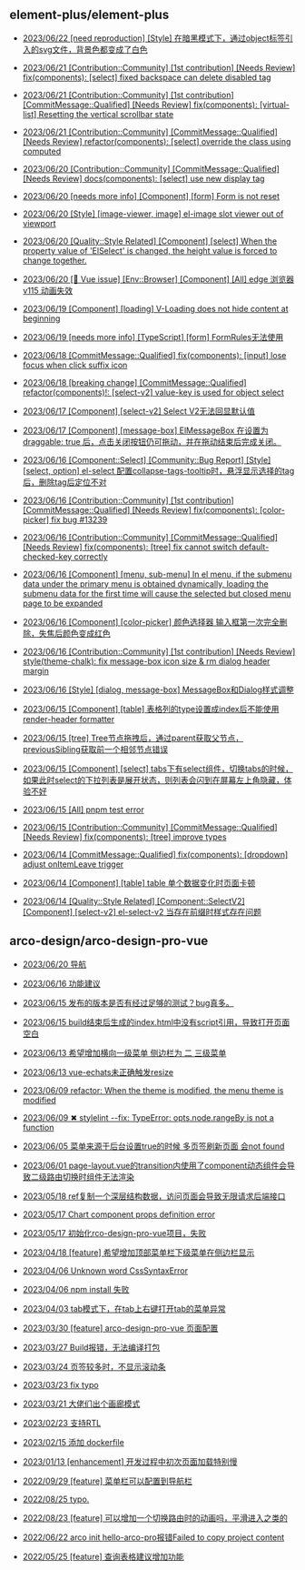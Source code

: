 ## element-plus/element-plus


 - [2023/06/22 [need reproduction] [Style] 在暗黑模式下，通过object标签引入的svg文件，背景色都变成了白色](https://github.com/element-plus/element-plus/issues/13332)
    
 - [2023/06/21 [Contribution::Community] [1st contribution] [Needs Review] fix(components): [select] fixed backspace can delete disabled tag](https://github.com/element-plus/element-plus/pull/13324)
    
 - [2023/06/21 [Contribution::Community] [1st contribution] [CommitMessage::Qualified] [Needs Review] fix(components): [virtual-list] Resetting the vertical scrollbar state](https://github.com/element-plus/element-plus/pull/13319)
    
 - [2023/06/21 [Contribution::Community] [CommitMessage::Qualified] [Needs Review] refactor(components): [select] override the class using computed](https://github.com/element-plus/element-plus/pull/13302)
    
 - [2023/06/20 [Contribution::Community] [CommitMessage::Qualified] [Needs Review] docs(components): [select] use new display tag](https://github.com/element-plus/element-plus/pull/13301)
    
 - [2023/06/20 [needs more info] [Component] [form] Form is not reset](https://github.com/element-plus/element-plus/issues/13299)
    
 - [2023/06/20 [Style] [image-viewer, image] el-image  slot  viewer out of  viewport](https://github.com/element-plus/element-plus/issues/13298)
    
 - [2023/06/20 [Quality::Style Related] [Component] [select] When the property value of 'ElSelect' is changed, the height value is forced to change together.](https://github.com/element-plus/element-plus/issues/13297)
    
 - [2023/06/20 [🔨 Vue issue] [Env::Browser] [Component] [All] edge 浏览器 v115 动画失效](https://github.com/element-plus/element-plus/issues/13293)
    
 - [2023/06/19 [Component] [loading] V-Loading does not hide content at beginning](https://github.com/element-plus/element-plus/issues/13285)
    
 - [2023/06/19 [needs more info] [TypeScript] [form] FormRules无法使用](https://github.com/element-plus/element-plus/issues/13270)
    
 - [2023/06/18 [CommitMessage::Qualified] fix(components): [input] lose focus when click suffix icon](https://github.com/element-plus/element-plus/pull/13264)
    
 - [2023/06/18 [breaking change] [CommitMessage::Qualified] refactor(components)!: [select-v2] value-key is used for object select](https://github.com/element-plus/element-plus/pull/13263)
    
 - [2023/06/17 [Component] [select-v2] Select V2无法回显默认值](https://github.com/element-plus/element-plus/issues/13259)
    
 - [2023/06/17 [Component] [message-box] ElMessageBox 在设置为 draggable: true 后，点击关闭按钮仍可拖动，并在拖动结束后完成关闭。](https://github.com/element-plus/element-plus/issues/13258)
    
 - [2023/06/16 [Component::Select] [Community::Bug Report] [Style] [select, option] el-select 配置collapse-tags-tooltip时，悬浮显示选择的tag后，删除tag后定位不对](https://github.com/element-plus/element-plus/issues/13251)
    
 - [2023/06/16 [Contribution::Community] [1st contribution] [CommitMessage::Qualified] [Needs Review] fix(components): [color-picker] fix bug #13239](https://github.com/element-plus/element-plus/pull/13250)
    
 - [2023/06/16 [Contribution::Community] [CommitMessage::Qualified] [Needs Review] fix(components): [tree] fix cannot switch default-checked-key correctly](https://github.com/element-plus/element-plus/pull/13249)
    
 - [2023/06/16 [Component] [menu, sub-menu] In el menu, if the submenu data under the primary menu is obtained dynamically, loading the submenu data for the first time will cause the selected but closed menu page to be expanded](https://github.com/element-plus/element-plus/issues/13248)
    
 - [2023/06/16 [Component] [color-picker] 颜色选择器 输入框第一次完全删除，失焦后颜色变成红色](https://github.com/element-plus/element-plus/issues/13239)
    
 - [2023/06/16 [Contribution::Community] [1st contribution] [Needs Review] style(theme-chalk): fix message-box icon size & rm dialog header margin](https://github.com/element-plus/element-plus/pull/13238)
    
 - [2023/06/16 [Style] [dialog, message-box] MessageBox和Dialog样式调整](https://github.com/element-plus/element-plus/issues/13237)
    
 - [2023/06/15 [Component] [table] 表格列的type设置成index后不能使用render-header formatter](https://github.com/element-plus/element-plus/issues/13232)
    
 - [2023/06/15 [tree] Tree节点拖拽后，通过parent获取父节点，previousSibling获取前一个相邻节点错误](https://github.com/element-plus/element-plus/issues/13225)
    
 - [2023/06/15 [Component] [select] tabs下有select组件，切换tabs的时候，如果此时select的下拉列表是展开状态，则列表会闪到在屏幕左上角隐藏，体验不好](https://github.com/element-plus/element-plus/issues/13221)
    
 - [2023/06/15 [All] pnpm test error](https://github.com/element-plus/element-plus/issues/13218)
    
 - [2023/06/15 [Contribution::Community] [CommitMessage::Qualified] [Needs Review] fix(components): [tree] improve types](https://github.com/element-plus/element-plus/pull/13217)
    
 - [2023/06/14 [CommitMessage::Qualified] fix(components): [dropdown] adjust onItemLeave trigger](https://github.com/element-plus/element-plus/pull/13212)
    
 - [2023/06/14 [Component] [table] table 单个数据变化时页面卡顿](https://github.com/element-plus/element-plus/issues/13211)
    
 - [2023/06/14 [Quality::Style Related] [Component::SelectV2] [Component] [select-v2] el-select-v2 当存在前缀时样式存在问题](https://github.com/element-plus/element-plus/issues/13210)
    

## arco-design/arco-design-pro-vue


 - [2023/06/20 导航](https://github.com/arco-design/arco-design-pro-vue/issues/311)
    
 - [2023/06/16 功能建议](https://github.com/arco-design/arco-design-pro-vue/issues/310)
    
 - [2023/06/15 发布的版本是否有经过足够的测试？bug真多。](https://github.com/arco-design/arco-design-pro-vue/issues/309)
    
 - [2023/06/15 build结束后生成的index.html中没有script引用，导致打开页面空白](https://github.com/arco-design/arco-design-pro-vue/issues/308)
    
 - [2023/06/13 希望增加横向一级菜单  侧边栏为 二 三级菜单](https://github.com/arco-design/arco-design-pro-vue/issues/307)
    
 - [2023/06/13 vue-echats未正确触发resize](https://github.com/arco-design/arco-design-pro-vue/issues/306)
    
 - [2023/06/09 refactor: When the theme is modified, the menu theme is modified](https://github.com/arco-design/arco-design-pro-vue/pull/303)
    
 - [2023/06/09 ✖ stylelint --fix: TypeError: opts.node.rangeBy is not a function](https://github.com/arco-design/arco-design-pro-vue/issues/302)
    
 - [2023/06/05 菜单来源于后台设置true的时候 多页签刷新页面 会not found](https://github.com/arco-design/arco-design-pro-vue/issues/301)
    
 - [2023/06/01 page-layout.vue的transition内使用了component动态组件会导致二级路由切换时组件无法渲染](https://github.com/arco-design/arco-design-pro-vue/issues/300)
    
 - [2023/05/18 ref复制一个深层结构数据，访问页面会导致无限请求后端接口](https://github.com/arco-design/arco-design-pro-vue/issues/297)
    
 - [2023/05/17 Chart component props definition error](https://github.com/arco-design/arco-design-pro-vue/pull/296)
    
 - [2023/05/17 初始化rco-design-pro-vue项目，失败](https://github.com/arco-design/arco-design-pro-vue/issues/295)
    
 - [2023/04/18 [feature] 希望增加顶部菜单栏下级菜单在侧边栏显示](https://github.com/arco-design/arco-design-pro-vue/issues/290)
    
 - [2023/04/06 Unknown word  CssSyntaxError](https://github.com/arco-design/arco-design-pro-vue/issues/286)
    
 - [2023/04/06 npm install 失败](https://github.com/arco-design/arco-design-pro-vue/issues/285)
    
 - [2023/04/03 tab模式下，在tab上右键打开tab的菜单异常](https://github.com/arco-design/arco-design-pro-vue/issues/282)
    
 - [2023/03/30 [feature] arco-design-pro-vue 页面配置](https://github.com/arco-design/arco-design-pro-vue/issues/281)
    
 - [2023/03/27 Build报错，无法编译打包](https://github.com/arco-design/arco-design-pro-vue/issues/275)
    
 - [2023/03/24 页签较多时，不显示滚动条](https://github.com/arco-design/arco-design-pro-vue/issues/273)
    
 - [2023/03/23 fix typo](https://github.com/arco-design/arco-design-pro-vue/pull/272)
    
 - [2023/03/21 大佬们出个画廊模式](https://github.com/arco-design/arco-design-pro-vue/issues/270)
    
 - [2023/02/23 支持RTL](https://github.com/arco-design/arco-design-pro-vue/issues/260)
    
 - [2023/02/15 添加 dockerfile](https://github.com/arco-design/arco-design-pro-vue/issues/257)
    
 - [2023/01/13 [enhancement] 开发过程中初次页面加载特别慢](https://github.com/arco-design/arco-design-pro-vue/issues/241)
    
 - [2022/09/29 [feature] 菜单栏可以配置到导航栏](https://github.com/arco-design/arco-design-pro-vue/issues/182)
    
 - [2022/08/25 typo.](https://github.com/arco-design/arco-design-pro-vue/pull/170)
    
 - [2022/08/23 [feature] 可以增加一个切换路由时的动画吗，平滑进入之类的](https://github.com/arco-design/arco-design-pro-vue/issues/167)
    
 - [2022/06/22 arco init hello-arco-pro报错Failed to copy project content](https://github.com/arco-design/arco-design-pro-vue/issues/127)
    
 - [2022/05/25 [feature] 查询表格建议增加功能](https://github.com/arco-design/arco-design-pro-vue/issues/93)
    
